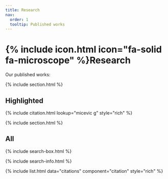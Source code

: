 ```yaml
---
title: Research
nav:
  order: 1
  tooltip: Published works
---
```


# {% include icon.html icon="fa-solid fa-microscope" %}Research

Our published works:

{% include section.html %}

## Highlighted

{% include citation.html lookup="micevic g" style="rich" %}

{% include section.html %}

## All

{% include search-box.html %}

{% include search-info.html %}

{% include list.html data="citations" component="citation" style="rich" %}
